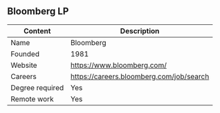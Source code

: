 ## Bloomberg LP

| Content         | Description                                 |
| --------------- | --------------------------------------------|
| Name            | Bloomberg  			                        |
| Founded         | 1981                                        |
| Website         | https://www.bloomberg.com/                  |
| Careers         | https://careers.bloomberg.com/job/search    |
| Degree required | Yes                                         |
| Remote work     | Yes                                         |